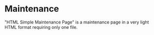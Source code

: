 # Maintenance

"HTML Simple Maintenance Page" is a maintenance page in a very light HTML format requiring only one file. 

